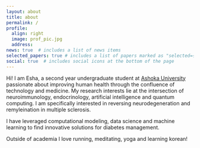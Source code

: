 ```yaml
---
layout: about
title: about
permalink: /
profile:
  align: right
  image: prof_pic.jpg
  address: 
news: true  # includes a list of news items
selected_papers: true # includes a list of papers marked as "selected={true}"
social: true  # includes social icons at the bottom of the page
---
```


Hi! I am Esha, a second year undergraduate student at [Ashoka University](https://www.ashoka.edu.in) passionate about improving human health through the confluence of technology and medicine. My research interests lie at the intersection of neuroimmunology, endocrinology, artificial intelligence and quantum computing. I am specifically interested in reversing neurodegeneration and remyleination in multiple sclerosis.

I have leveraged computational modeling, data science and machine learning to find innovative solutions for diabetes management.


Outside of academia I love running, meditating, yoga and learning korean!


